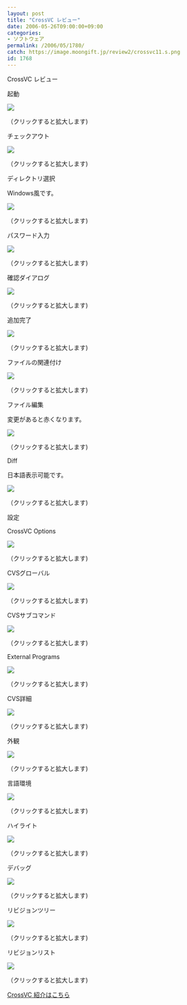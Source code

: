 ```yaml
---
layout: post
title: "CrossVC レビュー"
date: 2006-05-26T09:00:00+09:00
categories:
- ソフトウェア
permalink: /2006/05/1780/
catch: https://image.moongift.jp/review2/crossvc11.s.png
id: 1768
---
```

CrossVC レビュー  
<!--more-->

起動

  

[![](https://image.moongift.jp/review2/crossvc1.s.png)](https://image.moongift.jp/review2/crossvc1.png)  
  
（クリックすると拡大します)

  

チェックアウト

  

[![](https://image.moongift.jp/review2/crossvc2.s.png)](https://image.moongift.jp/review2/crossvc2.png)  
  
（クリックすると拡大します)

  

ディレクトリ選択

  

Windows風です。

  

[![](https://image.moongift.jp/review2/crossvc3.s.png)](https://image.moongift.jp/review2/crossvc3.png)  
  
（クリックすると拡大します)

  

パスワード入力

  

[![](https://image.moongift.jp/review2/crossvc4.s.png)](https://image.moongift.jp/review2/crossvc4.png)  
  
（クリックすると拡大します)

  

確認ダイアログ

  

[![](https://image.moongift.jp/review2/crossvc5.s.png)](https://image.moongift.jp/review2/crossvc5.png)  
  
（クリックすると拡大します)

  

追加完了

  

[![](https://image.moongift.jp/review2/crossvc6.s.png)](https://image.moongift.jp/review2/crossvc6.png)  
  
（クリックすると拡大します)

  

ファイルの関連付け

  

[![](https://image.moongift.jp/review2/crossvc7.s.png)](https://image.moongift.jp/review2/crossvc7.png)  
  
（クリックすると拡大します)

  

ファイル編集

  

変更があると赤くなります。

  

[![](https://image.moongift.jp/review2/crossvc8.s.png)](https://image.moongift.jp/review2/crossvc8.png)  
  
（クリックすると拡大します)

  

Diff

  

日本語表示可能です。

  

[![](https://image.moongift.jp/review2/crossvc9.s.png)](https://image.moongift.jp/review2/crossvc9.png)  
  
（クリックすると拡大します)

  

設定

  

CrossVC Options

  

[![](https://image.moongift.jp/review2/crossvc10.s.png)](https://image.moongift.jp/review2/crossvc10.png)  
  
（クリックすると拡大します)

  

CVSグローバル

  

[![](https://image.moongift.jp/review2/crossvc11.s.png)](https://image.moongift.jp/review2/crossvc11.png)  
  
（クリックすると拡大します)

  

CVSサブコマンド

  

[![](https://image.moongift.jp/review2/crossvc12.s.png)](https://image.moongift.jp/review2/crossvc12.png)  
  
（クリックすると拡大します)

  

External Programs

  

[![](https://image.moongift.jp/review2/crossvc13.s.png)](https://image.moongift.jp/review2/crossvc13.png)  
  
（クリックすると拡大します)

  

CVS詳細

  

[![](https://image.moongift.jp/review2/crossvc14.s.png)](https://image.moongift.jp/review2/crossvc14.png)  
  
（クリックすると拡大します)

  

外観

  

[![](https://image.moongift.jp/review2/crossvc15.s.png)](https://image.moongift.jp/review2/crossvc15.png)  
  
（クリックすると拡大します)

  

言語環境

  

[![](https://image.moongift.jp/review2/crossvc16.s.png)](https://image.moongift.jp/review2/crossvc16.png)  
  
（クリックすると拡大します)

  

ハイライト

  

[![](https://image.moongift.jp/review2/crossvc17.s.png)](https://image.moongift.jp/review2/crossvc17.png)  
  
（クリックすると拡大します)

  

デバッグ

  

[![](https://image.moongift.jp/review2/crossvc18.s.png)](https://image.moongift.jp/review2/crossvc18.png)  
  
（クリックすると拡大します)

  

リビジョンツリー

  

[![](https://image.moongift.jp/review2/crossvc19.s.png)](https://image.moongift.jp/review2/crossvc19.png)  
  
（クリックすると拡大します)

  

リビジョンリスト

  

[![](https://image.moongift.jp/review2/crossvc20.s.png)](https://image.moongift.jp/review2/crossvc20.png)  
  
（クリックすると拡大します)

  

[CrossVC 紹介はこちら](http://oss.moongift.jp/intro/i-1776.html)

